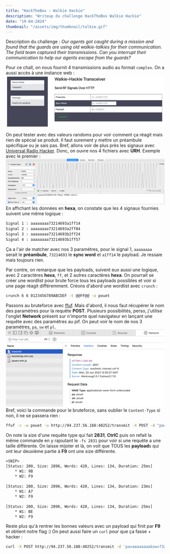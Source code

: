 ```yaml
---
title: "HackTheBox : Walkie Hackie"
description: "Writeup du challenge HackTheBox Walkie Hackie"
date: "19-04-2024"
thumbnail: "/assets/img/thumbnail/talkie.gif"
---
```

Description du challenge : 
*Our agents got caught during a mission and found that the guards are using old walkie-talkies for their communication. The field team captured their transmissions. Can you interrupt their communication to help our agents escape from the guards?*

Pour ce chall, on nous fournit 4 transmissions audio au format `complex`. 
On a aussi accès à une instance web : 
![image](../../assets/img/writeups/walkie_hackie/walkie1.png)
  
On peut tester avec des valeurs randoms pour voir comment ça réagit mais rien de spécial se produit. 
Il faut surement y mettre un préambule spécifique ou je sais pas. Bref, allons voir de plus près les signaux avec [Universal Radio Hacker](https://github.com/jopohl/urh).
Donc, on ouvre nos 4 fichiers avec **URH**. Exemple avec le premier :
![image](../../assets/img/writeups/walkie_hackie/walkie3.png)
En affichant les données en **hexa**, on constate que les 4 signaux fournies suivent une même logique : 
```bash
Signal 1 : aaaaaaaa73214693a1ff14
Signal 2 : aaaaaaaa73214693a2ff84
Signal 3 : aaaaaaaa73214693b2ff24
Signal 4 : aaaaaaaa73214693b1ff57
```
Ça a l'air de matcher avec nos 3 paramètres, pour le signal 1, `aaaaaaaa` serait le **préambule**, `73214693` le **sync word** et `a1ff14` le payload. 
Je ressaie mais toujours rien. 

Par contre, on remarque que les payloads, suivent eux aussi une logique, avec 2 caractères **hexa**, `ff`, et 2 autres caractères **hexa**. 
On pourrait se créer une wordlist pour brute force tous les payloads possibles et voir si une page réagit différemment.
Créons d'abord une wordlist avec `crunch` : 
```bash
crunch 6 6 0123456789ABCDEF -t @@FF@@ -o pouet
```
Passons au bruteforce avec [ffuf](https://github.com/ffuf/ffuf). Mais d'abord, il nous faut récupérer le nom des paramètres pour la requête **POST**. Plusieurs possibilités, perso, j'utilise l'onglet **Network** présent sur n'importe quel navigateur en lançant une requête avec des paramètres au pif. On peut voir le nom de nos 3 paramètres, `pa`, `sw` et `pl`.
![image](../../assets/img/writeups/walkie_hackie/walkie2.png)
Bref, voici la commande pour le bruteforce, sans oublier le `Content-Type` si non, il ne se passera rien : 
```bash
ffuf -c -w pouet -u http://94.237.56.188:40252/transmit -X POST -d "pa=aaaaaaaa&sw=73214693&pl=FUZZ" -H "Content-Type: application/x-www-form-urlencoded"
```
On note la size d'une requête type qui fait **2831**, **CtrlC** puis on refait la même commande en y rajoutant le `-fs 2831` pour voir si une requête a une taille différente. 
On laisse mijoter et là, on voit que TOUS les **payload**s qui ont leur deuxième partie à **F9** ont une size différente.
```
<SNIP>
[Status: 200, Size: 2896, Words: 420, Lines: 134, Duration: 25ms]
    * W1: 9B
    * W2: F9

[Status: 200, Size: 2896, Words: 420, Lines: 134, Duration: 23ms]
    * W1: A7
    * W2: F9

[Status: 200, Size: 2896, Words: 420, Lines: 134, Duration: 25ms]
    * W1: BE
    * W2: F9
```
Reste plus qu'à rentrer les bonnes valeurs avec un payload qui finit par **F9** et obtient notre flag :)
On peut aussi faire un `curl` pour que ça fasse + hacker : 
```bash
curl -X POST http://94.237.56.188:40252/transmit -d 'pa=aaaaaaaa&sw=73214693&pl=a2fff9'
```